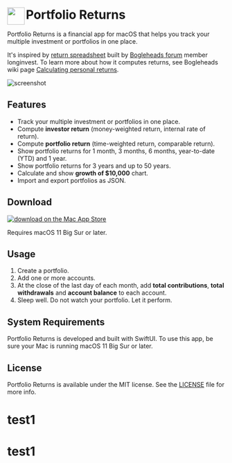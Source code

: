 # Portfolio Returns <img src="Shared/Assets.xcassets/AppIcon.appiconset/icon_256x256.png" style="width: 40px;" align="left">

Portfolio Returns is a financial app for macOS that helps you track your multiple investment or portfolios in one place.

It's inspired by [return spreadsheet](https://www.bogleheads.org/forum/viewtopic.php?f=10&t=150025) built by [Bogleheads forum](https://www.bogleheads.org/forum/index.php) member longinvest.
To learn more about how it computes returns, see Bogleheads wiki page [Calculating personal returns](https://www.bogleheads.org/wiki/Calculating_personal_returns).

![screenshot](returns.png)

## Features

* Track your multiple investment or portfolios in one place.
* Compute **investor return** (money-weighted return, internal rate of return).
* Compute **portfolio return** (time-weighted return, comparable return).
* Show portfolio returns for 1 month, 3 months, 6 months, year-to-date (YTD) and 1 year.
* Show portfolio returns for 3 years and up to 50 years.
* Calculate and show **growth of $10,000** chart.
* Import and export portfolios as JSON.

## Download

[![download on the Mac App Store](badge-download-on-the-mac-app-store.svg)](https://apps.apple.com/app/id1593819081)

Requires macOS 11 Big Sur or later.

## Usage

1. Create a portfolio.
1. Add one or more accounts.
1. At the close of the last day of each month, add **total contributions**, **total withdrawals** and **account balance** to each account.
1. Sleep well. Do not watch your portfolio. Let it perform.


## System Requirements

Portfolio Returns is developed and built with SwiftUI.
To use this app, be sure your Mac is running macOS 11 Big Sur or later.

## License

Portfolio Returns is available under the MIT license. See the [LICENSE](LICENSE) file for more info.

# test1
# test1
